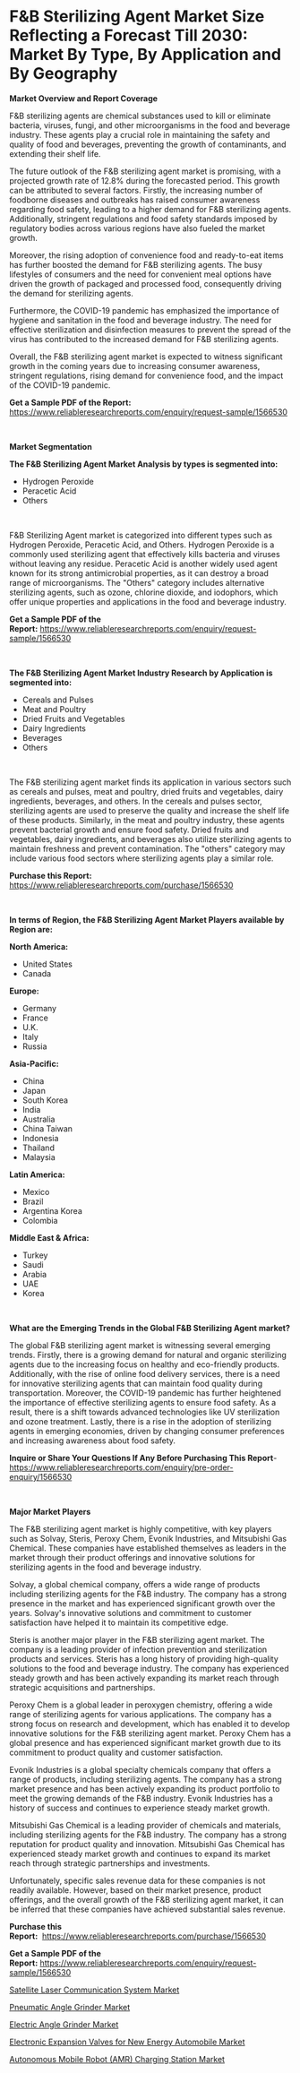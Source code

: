 <p><h1>F&B Sterilizing Agent Market Size Reflecting a Forecast Till 2030: Market By Type, By Application and By Geography</h1></p><p><strong>Market Overview and Report Coverage</strong></p>
<p><p>F&B sterilizing agents are chemical substances used to kill or eliminate bacteria, viruses, fungi, and other microorganisms in the food and beverage industry. These agents play a crucial role in maintaining the safety and quality of food and beverages, preventing the growth of contaminants, and extending their shelf life.</p><p>The future outlook of the F&B sterilizing agent market is promising, with a projected growth rate of 12.8% during the forecasted period. This growth can be attributed to several factors. Firstly, the increasing number of foodborne diseases and outbreaks has raised consumer awareness regarding food safety, leading to a higher demand for F&B sterilizing agents. Additionally, stringent regulations and food safety standards imposed by regulatory bodies across various regions have also fueled the market growth.</p><p>Moreover, the rising adoption of convenience food and ready-to-eat items has further boosted the demand for F&B sterilizing agents. The busy lifestyles of consumers and the need for convenient meal options have driven the growth of packaged and processed food, consequently driving the demand for sterilizing agents.</p><p>Furthermore, the COVID-19 pandemic has emphasized the importance of hygiene and sanitation in the food and beverage industry. The need for effective sterilization and disinfection measures to prevent the spread of the virus has contributed to the increased demand for F&B sterilizing agents.</p><p>Overall, the F&B sterilizing agent market is expected to witness significant growth in the coming years due to increasing consumer awareness, stringent regulations, rising demand for convenience food, and the impact of the COVID-19 pandemic.</p></p>
<p><strong>Get a Sample PDF of the Report:</strong> <a href="https://www.reliableresearchreports.com/enquiry/request-sample/1566530">https://www.reliableresearchreports.com/enquiry/request-sample/1566530</a></p>
<p>&nbsp;</p>
<p><strong>Market Segmentation</strong></p>
<p><strong>The F&B Sterilizing Agent Market Analysis by types is segmented into:</strong></p>
<p><ul><li>Hydrogen Peroxide</li><li>Peracetic Acid</li><li>Others</li></ul></p>
<p>&nbsp;</p>
<p><p>F&B Sterilizing Agent market is categorized into different types such as Hydrogen Peroxide, Peracetic Acid, and Others. Hydrogen Peroxide is a commonly used sterilizing agent that effectively kills bacteria and viruses without leaving any residue. Peracetic Acid is another widely used agent known for its strong antimicrobial properties, as it can destroy a broad range of microorganisms. The "Others" category includes alternative sterilizing agents, such as ozone, chlorine dioxide, and iodophors, which offer unique properties and applications in the food and beverage industry.</p></p>
<p><strong>Get a Sample PDF of the Report:</strong>&nbsp;<a href="https://www.reliableresearchreports.com/enquiry/request-sample/1566530">https://www.reliableresearchreports.com/enquiry/request-sample/1566530</a></p>
<p>&nbsp;</p>
<p><strong>The F&B Sterilizing Agent Market Industry Research by Application is segmented into:</strong></p>
<p><ul><li>Cereals and Pulses</li><li>Meat and Poultry</li><li>Dried Fruits and Vegetables</li><li>Dairy Ingredients</li><li>Beverages</li><li>Others</li></ul></p>
<p>&nbsp;</p>
<p><p>The F&B sterilizing agent market finds its application in various sectors such as cereals and pulses, meat and poultry, dried fruits and vegetables, dairy ingredients, beverages, and others. In the cereals and pulses sector, sterilizing agents are used to preserve the quality and increase the shelf life of these products. Similarly, in the meat and poultry industry, these agents prevent bacterial growth and ensure food safety. Dried fruits and vegetables, dairy ingredients, and beverages also utilize sterilizing agents to maintain freshness and prevent contamination. The "others" category may include various food sectors where sterilizing agents play a similar role.</p></p>
<p><strong>Purchase this Report:</strong>&nbsp; <a href="https://www.reliableresearchreports.com/purchase/1566530">https://www.reliableresearchreports.com/purchase/1566530</a></p>
<p>&nbsp;</p>
<p><strong>In terms of Region, the F&B Sterilizing Agent Market Players available by Region are:</strong></p>
<p>
    <p> <strong> North America: </strong>
        <ul>
            <li>United States</li>
            <li>Canada</li>
        </ul>
        </p> 
    <p> <strong> Europe: </strong>
        <ul>
            <li>Germany</li>
            <li>France</li>
            <li>U.K.</li>
            <li>Italy</li>
            <li>Russia</li>
        </ul>
        </p> 
    <p> <strong> Asia-Pacific: </strong>
        <ul>
            <li>China</li>
            <li>Japan</li>
            <li>South Korea</li>
            <li>India</li>
            <li>Australia</li>
            <li>China Taiwan</li>
            <li>Indonesia</li>
            <li>Thailand</li>
            <li>Malaysia</li>
        </ul>
        </p> 
    <p> <strong> Latin America: </strong>
        <ul>
            <li>Mexico</li>
            <li>Brazil</li>
            <li>Argentina Korea</li>
            <li>Colombia</li>
        </ul>
        </p> 
    <p> <strong> Middle East & Africa: </strong>
        <ul>
            <li>Turkey</li>
            <li>Saudi</li>
            <li>Arabia</li>
            <li>UAE</li>
            <li>Korea</li>
        </ul>
    </p>
    </p>
<p>&nbsp;</p>
<p><strong>What are the Emerging Trends in the Global F&B Sterilizing Agent market?</strong></p>
<p><p>The global F&B sterilizing agent market is witnessing several emerging trends. Firstly, there is a growing demand for natural and organic sterilizing agents due to the increasing focus on healthy and eco-friendly products. Additionally, with the rise of online food delivery services, there is a need for innovative sterilizing agents that can maintain food quality during transportation. Moreover, the COVID-19 pandemic has further heightened the importance of effective sterilizing agents to ensure food safety. As a result, there is a shift towards advanced technologies like UV sterilization and ozone treatment. Lastly, there is a rise in the adoption of sterilizing agents in emerging economies, driven by changing consumer preferences and increasing awareness about food safety.</p></p>
<p><strong>Inquire or Share Your Questions If Any Before Purchasing This Report</strong>- <a href="https://www.reliableresearchreports.com/enquiry/pre-order-enquiry/1566530">https://www.reliableresearchreports.com/enquiry/pre-order-enquiry/1566530</a></p>
<p>&nbsp;</p>
<p><strong>Major Market Players</strong></p>
<p><p>The F&B sterilizing agent market is highly competitive, with key players such as Solvay, Steris, Peroxy Chem, Evonik Industries, and Mitsubishi Gas Chemical. These companies have established themselves as leaders in the market through their product offerings and innovative solutions for sterilizing agents in the food and beverage industry.</p><p>Solvay, a global chemical company, offers a wide range of products including sterilizing agents for the F&B industry. The company has a strong presence in the market and has experienced significant growth over the years. Solvay's innovative solutions and commitment to customer satisfaction have helped it to maintain its competitive edge.</p><p>Steris is another major player in the F&B sterilizing agent market. The company is a leading provider of infection prevention and sterilization products and services. Steris has a long history of providing high-quality solutions to the food and beverage industry. The company has experienced steady growth and has been actively expanding its market reach through strategic acquisitions and partnerships.</p><p>Peroxy Chem is a global leader in peroxygen chemistry, offering a wide range of sterilizing agents for various applications. The company has a strong focus on research and development, which has enabled it to develop innovative solutions for the F&B sterilizing agent market. Peroxy Chem has a global presence and has experienced significant market growth due to its commitment to product quality and customer satisfaction.</p><p>Evonik Industries is a global specialty chemicals company that offers a range of products, including sterilizing agents. The company has a strong market presence and has been actively expanding its product portfolio to meet the growing demands of the F&B industry. Evonik Industries has a history of success and continues to experience steady market growth.</p><p>Mitsubishi Gas Chemical is a leading provider of chemicals and materials, including sterilizing agents for the F&B industry. The company has a strong reputation for product quality and innovation. Mitsubishi Gas Chemical has experienced steady market growth and continues to expand its market reach through strategic partnerships and investments.</p><p>Unfortunately, specific sales revenue data for these companies is not readily available. However, based on their market presence, product offerings, and the overall growth of the F&B sterilizing agent market, it can be inferred that these companies have achieved substantial sales revenue.</p></p>
<p><strong>Purchase this Report:</strong>&nbsp;&nbsp;<a href="https://www.reliableresearchreports.com/purchase/1566530">https://www.reliableresearchreports.com/purchase/1566530</a></p>
<p></p>
<p><strong>Get a Sample PDF of the Report:</strong>&nbsp;<a href="https://www.reliableresearchreports.com/enquiry/request-sample/1566530">https://www.reliableresearchreports.com/enquiry/request-sample/1566530</a></p>
<p><p><a href="https://www.linkedin.com/pulse/satellite-laser-communication-system-market-size-htcme/">Satellite Laser Communication System Market</a></p><p><a href="https://medium.com/@stoneernser2023/pneumatic-angle-grinder-market-size-growth-forecast-2023-2030-2399c2b9fde8">Pneumatic Angle Grinder Market</a></p><p><a href="https://medium.com/@saigemarvin1946/electric-angle-grinder-market-size-growth-forecast-2023-2030-4641addfc32d">Electric Angle Grinder Market</a></p><p><a href="https://www.linkedin.com/pulse/electronic-expansion-valves-new-energy-automobile-jloef/">Electronic Expansion Valves for New Energy Automobile Market</a></p><p><a href="https://www.linkedin.com/pulse/autonomous-mobile-robot-amr-charging-station-market-mh7pe/">Autonomous Mobile Robot (AMR) Charging Station Market</a></p></p>